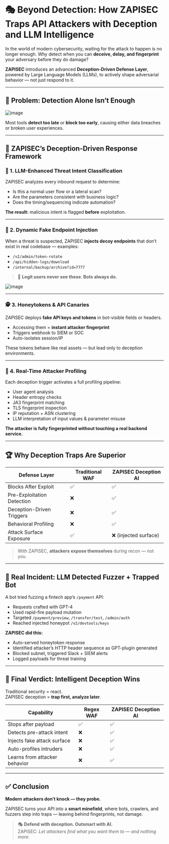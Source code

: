 # 🎭 Beyond Detection: How ZAPISEC Traps API Attackers with Deception and LLM Intelligence

In the world of modern cybersecurity, waiting for the attack to happen is no longer enough. Why detect when you can **deceive, delay, and fingerprint** your adversary before they do damage?

**ZAPISEC** introduces an advanced **Deception-Driven Defense Layer**, powered by Large Language Models (LLMs), to actively shape adversarial behavior — not just respond to it.

---

## 🧨 Problem: Detection Alone Isn’t Enough

![image](https://github.com/user-attachments/assets/c68f58fd-1a51-4ffb-89e7-90cf63aa3bcb)

Most tools **detect too late** or **block too early**, causing either data breaches or broken user experiences.

---

## 🎯 ZAPISEC’s Deception-Driven Response Framework

### 🧠 1. LLM-Enhanced Threat Intent Classification

ZAPISEC analyzes every inbound request to determine:

- Is this a normal user flow or a lateral scan?
- Are the parameters consistent with business logic?
- Does the timing/sequencing indicate automation?

**The result:** malicious intent is flagged **before** exploitation.

---

### 🧱 2. Dynamic Fake Endpoint Injection

When a threat is suspected, ZAPISEC **injects decoy endpoints** that don’t exist in real codebase — examples:

- `/v2/admin/token-rotate`
- `/api/hidden-logs/download`
- `/internal/backup/archive?id=7777`

> 🧪 **Legit users never see these. Bots always do.**

![image](https://github.com/user-attachments/assets/bb62784c-1069-444e-9524-a8170270e5de)

---

### 🕵️ 3. Honeytokens & API Canaries

ZAPISEC deploys **fake API keys and tokens** in bot-visible fields or headers.

- Accessing them = **instant attacker fingerprint**
- Triggers webhook to SIEM or SOC
- Auto-isolates session/IP

These tokens behave like real assets — but lead only to deception environments.

---

### 🔁 4. Real-Time Attacker Profiling

Each deception trigger activates a full profiling pipeline:

- User agent analysis
- Header entropy checks
- JA3 fingerprint matching
- TLS fingerprint inspection
- IP reputation + ASN clustering
- LLM interpretation of input values & parameter misuse

**The attacker is fully fingerprinted without touching a real backend service.**

---

## 🏆 Why Deception Traps Are Superior

| Defense Layer               | Traditional WAF  | ZAPISEC Deception AI |
|----------------------------|------------------|-----------------------|
| Blocks After Exploit       | ✅               | ✅                    |
| Pre-Exploitation Detection | ❌               | ✅                    |
| Deception-Driven Triggers  | ❌               | ✅                    |
| Behavioral Profiling       | ❌               | ✅                    |
| Attack Surface Exposure    | ✅               | ❌ (injected surface) |

> With ZAPISEC, **attackers expose themselves** during recon — not you.

---

## 🧪 Real Incident: LLM Detected Fuzzer + Trapped Bot

A bot tried fuzzing a fintech app’s `/payment` API:

- Requests crafted with GPT-4
- Used rapid-fire payload mutation
- Targeted `/payment/preview`, `/transfer/test`, `/admin/auth`
- Reached injected honeypot `/v2/devtools/keys`

**ZAPISEC did this:**

- Auto-served honeytoken response
- Identified attacker’s HTTP header sequence as GPT-plugin generated
- Blocked subnet, triggered Slack + SIEM alerts
- Logged payloads for threat training

---

## 🧠 Final Verdict: Intelligent Deception Wins

Traditional security = react.  
ZAPISEC deception = **trap first, analyze later**.

| Capability                    | Regex WAF      | ZAPISEC Deception AI |
|------------------------------|----------------|-----------------------|
| Stops after payload          | ✅             | ✅                    |
| Detects pre-attack intent    | ❌             | ✅                    |
| Injects fake attack surface  | ❌             | ✅                    |
| Auto-profiles intruders      | ❌             | ✅                    |
| Learns from attacker behavior| ❌             | ✅                    |

---

## ✅ Conclusion

**Modern attackers don’t knock — they probe.**

ZAPISEC turns your API into a **smart minefield**, where bots, crawlers, and fuzzers step into traps — leaving behind fingerprints, not damage.

> 🎭 **Defend with deception. Outsmart with AI.**  
> ZAPISEC: *Let attackers find what you want them to — and nothing more.*
